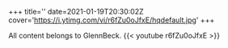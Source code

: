 +++
title=''
date=2021-01-19T20:30:02Z
cover='https://i.ytimg.com/vi/r6fZu0oJfxE/hqdefault.jpg'
+++

All content belongs to GlennBeck.
{{< youtube r6fZu0oJfxE >}}
